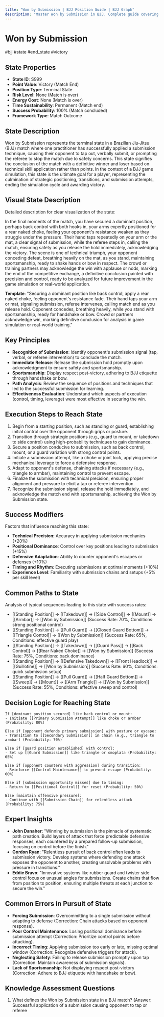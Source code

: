 ```yaml
---
title: "Won by Submission | BJJ Position Guide | BJJ Graph"
description: "Master Won by Submission in BJJ. Complete guide covering setup, control, escapes, and transitions. Success rate: 70%."
---
```




<!-- Schema Markup for SEO -->
<script type="application/ld+json">
{
  "@context": "https://schema.org",
  "@type": "FAQPage",
  "mainEntity": [
    {
      "@type": "Question",
      "name": "What is a common error in this position?",
      "acceptedAnswer": {
        "@type": "Answer",
        "text": "**Forcing Submission**: Overcommitting to a single submission without adapting to defense (Correction: Chain attacks based on opponent response)."
      }
    },
    {
      "@type": "Question",
      "name": "What is a common error in this position?",
      "acceptedAnswer": {
        "@type": "Answer",
        "text": "**Poor Control Maintenance**: Losing positional dominance before submission attempt (Correction: Prioritize control points before attacking)."
      }
    },
    {
      "@type": "Question",
      "name": "What is a common error in this position?",
      "acceptedAnswer": {
        "@type": "Answer",
        "text": "**Incorrect Timing**: Applying submission too early or late, missing optimal window (Correction: Recognize defensive triggers for attack)."
      }
    },
    {
      "@type": "Question",
      "name": "What is a common error in this position?",
      "acceptedAnswer": {
        "@type": "Answer",
        "text": "**Neglecting Safety**: Failing to release submission promptly upon tap (Correction: Maintain awareness of submission signals)."
      }
    },
    {
      "@type": "Question",
      "name": "What is a common error in this position?",
      "acceptedAnswer": {
        "@type": "Answer",
        "text": "**Lack of Sportsmanship**: Not displaying respect post-victory (Correction: Adhere to BJJ etiquette with handshake or bow)."
      }
    }
  ]
}
</script>


<!-- Schema Markup for SEO -->
<script type="application/ld+json">
{
  "@context": "https://schema.org",
  "@type": "WebPage",
  "name": "Won by Submission",
  "description": "Master Won by Submission in BJJ. Complete guide covering setup, control, escapes, and transitions. Success rate: 70%.",
  "url": "https://bjjgraph.com/positions/won-by-submission",
  "isPartOf": {
    "@type": "WebSite",
    "name": "BJJ Graph",
    "url": "https://bjjgraph.com"
  }
}
</script>


<script type="application/ld+json">
{
  "@context": "https://schema.org",
  "@type": "BreadcrumbList",
  "itemListElement": [
    {
      "@type": "ListItem",
      "position": 1,
      "name": "Home",
      "item": "https://bjjgraph.com/"
    },
    {
      "@type": "ListItem",
      "position": 2,
      "name": "Positions",
      "item": "https://bjjgraph.com/positions/"
    },
    {
      "@type": "ListItem",
      "position": 3,
      "name": "Won by Submission",
      "item": "https://bjjgraph.com/positions/won-by-submission"
    }
  ]
}
</script>


# Won by Submission
#bjj #state #end_state #victory

## State Properties
- **State ID**: S999
- **Point Value**: Victory (Match End)
- **Position Type**: Terminal State
- **Risk Level**: None (Match is over)
- **Energy Cost**: None (Match is over)
- **Time Sustainability**: Permanent (Match end)
- **Success Probability**: 100% (Match concluded)
- **Framework Type**: Match Outcome

## State Description
Won by Submission represents the terminal state in a Brazilian Jiu-Jitsu (BJJ) match where one practitioner has successfully applied a submission technique, causing their opponent to tap out, verbally submit, or prompting the referee to stop the match due to safety concerns. This state signifies the conclusion of the match with a definitive winner and loser based on technical skill application rather than points. In the context of a BJJ game simulation, this state is the ultimate goal for a player, representing the culmination of strategic positioning, transitions, and submission attempts, ending the simulation cycle and awarding victory.

## Visual State Description
Detailed description for clear visualization of the state:

In the final moments of the match, you have secured a dominant position, perhaps back control with both hooks in, your arms expertly positioned for a rear naked choke, feeling your opponent's resistance weaken as they struggle under the pressure. Their hand taps repeatedly on your arm or the mat, a clear signal of submission, while the referee steps in, calling the match, ensuring safety as you release the hold immediately, acknowledging the victory. The scene is one of technical triumph, your opponent conceding defeat, breathing heavily on the mat, as you stand, maintaining sportsmanship, ready to shake hands or bow in respect. The crowd or training partners may acknowledge the win with applause or nods, marking the end of the competitive exchange, a definitive conclusion painted with precision and control, ready to be analyzed for future improvement in the game simulation or real-world application.

**Template**: "Securing a dominant position like back control, apply a rear naked choke, feeling opponent's resistance fade. Their hand taps your arm or mat, signaling submission, referee intervenes, calling match end as you release hold. Opponent concedes, breathing heavily, while you stand with sportsmanship, ready for handshake or bow. Crowd or partners acknowledge win, marking definitive conclusion for analysis in game simulation or real-world training."

## Key Principles
- **Recognition of Submission**: Identify opponent's submission signal (tap, verbal, or referee intervention) to conclude the match.
- **Immediate Release**: Release the submission hold promptly upon acknowledgment to ensure safety and sportsmanship.
- **Sportsmanship**: Display respect post-victory, adhering to BJJ etiquette through handshake or bow.
- **Path Analysis**: Review the sequence of positions and techniques that led to the successful submission for learning.
- **Effectiveness Evaluation**: Understand which aspects of execution (control, timing, leverage) were most effective in securing the win.

## Execution Steps to Reach State
1. Begin from a starting position, such as standing or guard, establishing initial control over the opponent through grips or posture.
2. Transition through strategic positions (e.g., guard to mount, or takedown to side control) using high-probability techniques to gain dominance.
3. Secure a position conducive to submission, such as back control, mount, or a guard variation with strong control points.
4. Initiate a submission attempt, like a choke or joint lock, applying precise mechanical leverage to force a defensive response.
5. Adapt to opponent's defense, chaining attacks if necessary (e.g., triangle to armbar), maintaining control to prevent escape.
6. Finalize the submission with technical precision, ensuring proper alignment and pressure to elicit a tap or referee intervention.
7. Recognize the submission signal, release the hold immediately, and acknowledge the match end with sportsmanship, achieving the Won by Submission state.

## Success Modifiers
Factors that influence reaching this state:
- **Technical Precision**: Accuracy in applying submission mechanics (+20%)
- **Positional Dominance**: Control over key positions leading to submission (+15%)
- **Defensive Adaptation**: Ability to counter opponent's escapes or defenses (+10%)
- **Timing and Rhythm**: Executing submissions at optimal moments (+10%)
- **Experience Level**: Familiarity with submission chains and setups (+5% per skill level)

## Common Paths to State
Analysis of typical sequences leading to this state with success rates:
- [[Standing Position]] → [[Takedown]] → [[Side Control]] → [[Mount]] → [[Armbar]] → [[Won by Submission]] (Success Rate: 70%, Conditions: strong positional control)
- [[Standing Position]] → [[Pull Guard]] → [[Closed Guard Bottom]] → [[Triangle Control]] → [[Won by Submission]] (Success Rate: 65%, Conditions: effective guard play)
- [[Standing Position]] → [[Takedown]] → [[Guard Pass]] → [[Back Control]] → [[Rear Naked Choke]] → [[Won by Submission]] (Success Rate: 75%, Conditions: back dominance)
- [[Standing Position]] → [[Defensive Takedown]] → [[Front Headlock]] → [[Guillotine]] → [[Won by Submission]] (Success Rate: 60%, Conditions: quick submission setup)
- [[Standing Position]] → [[Pull Guard]] → [[Half Guard Bottom]] → [[Sweep]] → [[Mount]] → [[Arm Triangle]] → [[Won by Submission]] (Success Rate: 55%, Conditions: effective sweep and control)

## Decision Logic for Reaching State
```
If [dominant position secured] like back control or mount:
- Initiate [[Primary Submission Attempt]] like choke or armbar (Probability: 80%)

Else if [opponent defends primary submission] with posture or escape:
- Transition to [[Secondary Submission]] in chain (e.g., triangle to armbar) (Probability: 70%)

Else if [guard position established] with control:
- Set up [[Guard Submission]] like triangle or omoplata (Probability: 65%)

Else if [opponent counters with aggression] during transition:
- Reinforce [[Control Maintenance]] to prevent escape (Probability: 60%)

Else if [submission opportunity missed] due to timing:
- Return to [[Positional Control]] for reset (Probability: 50%)

Else [maintain offensive pressure]:
- Continue with [[Submission Chain]] for relentless attack (Probability: 75%)
```

## Expert Insights
- **John Danaher**: "Winning by submission is the pinnacle of systematic path creation. Build layers of attack that force predictable defensive responses, each countered by a prepared follow-up submission, focusing on control before the finish."
- **Gordon Ryan**: "Relentless pursuit of back control often leads to submission victory. Develop systems where defending one attack exposes the opponent to another, creating unsolvable problems with pressure in transitions."
- **Eddie Bravo**: "Innovative systems like rubber guard and twister side control focus on unusual angles for submissions. Create chains that flow from position to position, ensuring multiple threats at each junction to secure the win."

## Common Errors in Pursuit of State
- **Forcing Submission**: Overcommitting to a single submission without adapting to defense (Correction: Chain attacks based on opponent response).
- **Poor Control Maintenance**: Losing positional dominance before submission attempt (Correction: Prioritize control points before attacking).
- **Incorrect Timing**: Applying submission too early or late, missing optimal window (Correction: Recognize defensive triggers for attack).
- **Neglecting Safety**: Failing to release submission promptly upon tap (Correction: Maintain awareness of submission signals).
- **Lack of Sportsmanship**: Not displaying respect post-victory (Correction: Adhere to BJJ etiquette with handshake or bow).

## Knowledge Assessment Questions
1. What defines the Won by Submission state in a BJJ match? (Answer: Successful application of a submission causing opponent to tap or referee
